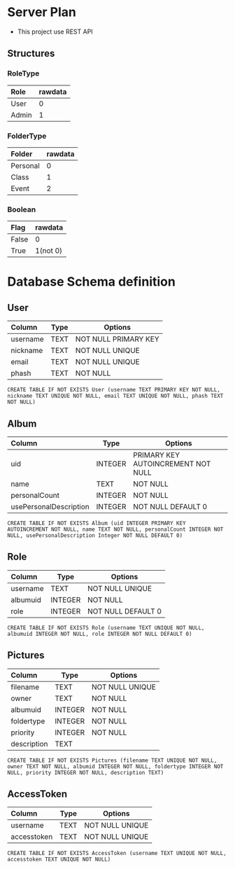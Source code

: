 # Server Plan
- This project use REST API

## Structures
### RoleType
| Role  | rawdata |
| :---- | ------- |
| User  | 0       |
| Admin | 1       |

### FolderType
| Folder    | rawdata |
| :-------- | ------- |
| Personal  | 0       |
| Class     | 1       |
| Event     | 2       |

### Boolean
| Flag   | rawdata  |
| :----- | -------- |
| False  | 0        |
| True   | 1(not 0) |


# Database Schema definition
## User
| Column      | Type    | Options               |
| :---------- | ------- | --------------------- |
| username    | TEXT    | NOT NULL PRIMARY KEY  |
| nickname    | TEXT    | NOT NULL UNIQUE       |
| email       | TEXT    | NOT NULL UNIQUE       |
| phash       | TEXT    | NOT NULL              |

```
CREATE TABLE IF NOT EXISTS User (username TEXT PRIMARY KEY NOT NULL, nickname TEXT UNIQUE NOT NULL, email TEXT UNIQUE NOT NULL, phash TEXT NOT NULL)
```

## Album
| Column                 | Type        | Options                              |
| :--------------------- | ----------- | ------------------------------------ |
| uid                    | INTEGER     | PRIMARY KEY AUTOINCREMENT NOT NULL   |
| name                   | TEXT        | NOT NULL                             |
| personalCount          | INTEGER     | NOT NULL                             |
| usePersonalDescription | INTEGER     | NOT NULL DEFAULT 0                   |

```
CREATE TABLE IF NOT EXISTS Album (uid INTEGER PRIMARY KEY AUTOINCREMENT NOT NULL, name TEXT NOT NULL, personalCount INTEGER NOT NULL, usePersonalDescription Integer NOT NULL DEFAULT 0)
```

## Role
| Column      | Type        | Options            |
| :---------- | ----------- | ------------------ |
| username    | TEXT        | NOT NULL UNIQUE    |
| albumuid    | INTEGER     | NOT NULL           |
| role        | INTEGER     | NOT NULL DEFAULT 0 |

```
CREATE TABLE IF NOT EXISTS Role (username TEXT UNIQUE NOT NULL, albumuid INTEGER NOT NULL, role INTEGER NOT NULL DEFAULT 0)
```

## Pictures
| Column      | Type     | Options           |
| :---------- | -------- | ----------------- |
| filename    | TEXT     | NOT NULL UNIQUE   |
| owner       | TEXT     | NOT NULL          |
| albumuid    | INTEGER  | NOT NULL          |
| foldertype  | INTEGER  | NOT NULL          |
| priority    | INTEGER  | NOT NULL          |
| description | TEXT     | |

```
CREATE TABLE IF NOT EXISTS Pictures (filename TEXT UNIQUE NOT NULL, owner TEXT NOT NULL, albumid INTEGER NOT NULL, foldertype INTEGER NOT NULL, priority INTEGER NOT NULL, description TEXT)
```

## AccessToken
| Column      | Type    | Options           |
| :---------- | ------- | ----------------- |
| username    | TEXT    | NOT NULL UNIQUE   |
| accesstoken | TEXT    | NOT NULL UNIQUE   |

```
CREATE TABLE IF NOT EXISTS AccessToken (username TEXT UNIQUE NOT NULL, accesstoken TEXT UNIQUE NOT NULL)
```